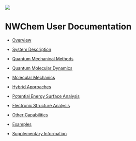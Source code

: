 ![](https://raw.githubusercontent.com/nwchemgit/nwchem/master/contrib/git.nwchem/MS3_logo_cropped.png)
  
NWChem User Documentation   
=========================

-   [Overview](Overview "wikilink")

<!-- -->

-   [System Description](System-Description "wikilink")

<!-- -->

-   [Quantum Mechanical Methods](Quantum-Mechanical-Methods "wikilink")

<!-- -->

-   [Quantum Molecular Dynamics](Quantum-Molecular-Dynamics "wikilink")

<!-- -->

-   [Molecular Mechanics](Classical-Methods "wikilink")

<!-- -->

-   [Hybrid Approaches](Hybrid-Approaches "wikilink")

<!-- -->

-   [Potential Energy Surface
    Analysis](Potential-Energy-Surface-Analysis "wikilink")

<!-- -->

-   [Electronic Structure
    Analysis](Electronic-Structure-Analysis "wikilink")

<!-- -->

-   [Other Capabilities](Other-Capabilities "wikilink")

<!-- -->

-   [Examples](Examples "wikilink")

<!-- -->

-   [Supplementary Information](Supplementary-Information "wikilink")

